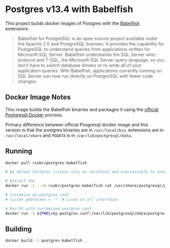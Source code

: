 # Postgres v13.4 with Babelfish

This project builds docker images of Postgres with the [Babelfish](https://babelfishpg.org/) extensions.

> Babelfish for PostgreSQL is an open source project available under the Apache 2.0 and PostgreSQL licenses. It provides the capability for PostgreSQL to understand queries from applications written for Microsoft SQL Server. Babelfish understands the SQL Server wire-protocol and T-SQL, the Microsoft SQL Server query language, so you don’t have to switch database drivers or re-write all of your application queries. With Babelfish, applications currently running on SQL Server can now run directly on PostgreSQL with fewer code changes.

## Docker Image Notes

This image builds the Babelfish binaries and packages it using the [official Postgresql Docker](https://hub.docker.com/_/postgres) process.

Primary difference between official Posgresql docker image and this version is that the postgres binaries are in `/usr/local/bin`, extensions are in `/usr/local/share` and `PGDATA` is in `/var/lib/postgresql/data`.

## Running

```bash
docker pull rsubr/postgres-babelfish

# By defaut Postgres listens only on localhost and inaccessible to external hosts

# Extract the 
docker run -i --rm rsubr/postgres-babelfish cat /usr/share/postgresql/postgresql.conf.sample > my-postgres.conf

# Customize my-postgres.conf
# listen_addresses = '*' # Liste on all interfaces

# Run PG with customized postgres.conf
docker run -v ${PWD}/my-postgres.conf:/var/lib/postgresql/data/postgresql.conf rsubr/postgres-babelfish 
```

## Building

```bash
docker build -t postgres-babelfish .
```
